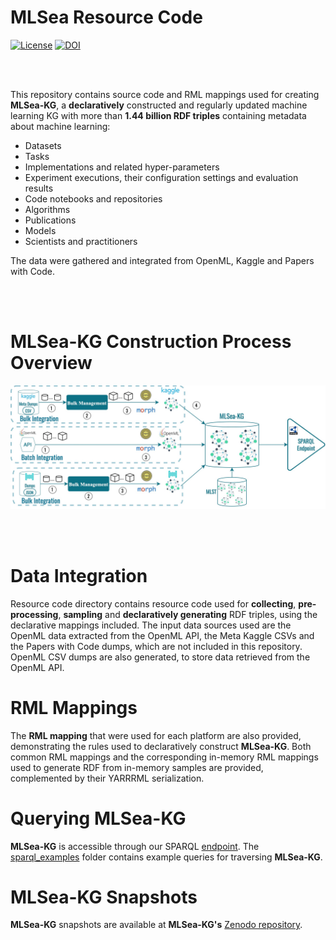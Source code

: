 # MLSea Resource Code

[![License](https://img.shields.io/badge/License-Apache_2.0-blue.svg)](https://opensource.org/licenses/Apache-2.0) [![DOI](https://zenodo.org/badge/DOI/10.5281/zenodo.10287682.svg)](https://zenodo.org/doi/10.5281/zenodo.10287682)

<br><br>

This repository contains source code and RML mappings used for creating **MLSea-KG**, a **declaratively** constructed and regularly updated machine learning KG with more than **1.44 billion RDF triples** containing metadata about machine learning:
- Datasets 
- Tasks
- Implementations and related hyper-parameters 
- Experiment executions, their configuration settings and evaluation results 
- Code notebooks and repositories 
- Algorithms 
- Publications 
- Models 
- Scientists and practitioners 

The data were gathered and integrated from OpenML, Kaggle and Papers with Code.

<br><br>

# MLSea-KG Construction Process Overview 
![Error loading the image!](images/kgc.jpg)  

<br><br>

# Data Integration

Resource code directory contains resource code used for **collecting**, **pre-processing**, **sampling** and **declaratively generating** RDF triples, using the declarative mappings included. The input data sources used are the OpenML data extracted from the OpenML API, the Meta Kaggle CSVs and the Papers with Code dumps, which are not included in this repository.
OpenML CSV dumps are also generated, to store data retrieved from the OpenML API.

# RML Mappings

The **RML mapping** that were used for each platform are also provided, demonstrating the rules used to declaratively construct **MLSea-KG**. Both common RML mappings and the corresponding in-memory RML mappings used to generate RDF from in-memory samples are provided, complemented by their YARRRML serialization.

# Querying MLSea-KG

**MLSea-KG** is accessible through our SPARQL [endpoint](http://w3id.org/mlsea-kg). The [sparql_examples](https://github.com/dtai-kg/MLSea-Discover/tree/main/sparql_examples) folder contains example queries for traversing **MLSea-KG**. 

# MLSea-KG Snapshots

**MLSea-KG** snapshots are available at **MLSea-KG's** [Zenodo repository](https://zenodo.org/doi/10.5281/zenodo.10287349).